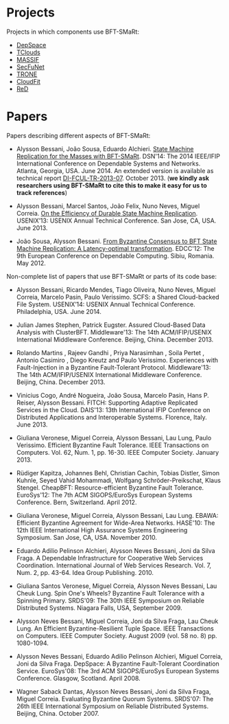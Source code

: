 # Projects #

Projects in which components use BFT-SMaRt:

  * [DepSpace](http://www.navigators.di.fc.ul.pt/software/depspace/)
  * [TClouds](http://tclouds-project.eu)
  * [MASSIF](http://massif-project.eu/)
  * [SecFuNet](http://www.secfunet.eu/)
  * [TRONE](http://trone.di.fc.ul.pt/)
  * [CloudFit](http://cloudfit.di.fc.ul.pt/)
  * [ReD](http://red.lsd.di.uminho.pt/)

# Papers #

Papers describing different aspects of BFT-SMaRt:

  * Alysson Bessani, João Sousa, Eduardo Alchieri. [State Machine Replication for the Masses with BFT-SMaRt](http://www.di.fc.ul.pt/~bessani/publications/dsn14-bftsmart.pdf). DSN'14: The 2014 IEEE/IFIP International Conference on Dependable Systems and Networks. Atlanta, Georgia, USA. June 2014. An extended version is available as technical report [DI-FCUL-TR-2013-07](http://hdl.handle.net/10455/6897). October 2013.  (**we kindly ask researchers using BFT-SMaRt to cite this to make it easy for us to track references**)

  * Alysson Bessani, Marcel Santos, João Felix, Nuno Neves, Miguel Correia. [On the Efficiency of Durable State Machine Replication](http://www.di.fc.ul.pt/~bessani/publications/usenix13-dsmr.pdf). USENIX’13: USENIX Annual Technical Conference. San Jose, CA, USA. June 2013.

  * João Sousa, Alysson Bessani. [From Byzantine Consensus to BFT State Machine Replication: A Latency-optimal transformation](http://www.di.fc.ul.pt/~bessani/publications/edcc12-modsmart.pdf). EDCC'12: The 9th European Conference on Dependable Computing. Sibiu, Romania. May 2012.

Non-complete list of papers that use BFT-SMaRt or parts of its code base:

  * Alysson Bessani, Ricardo Mendes, Tiago Oliveira, Nuno Neves, Miguel Correia, Marcelo Pasin, Paulo Verissimo. SCFS: a Shared Cloud-backed File System. USENIX’14: USENIX Annual Technical Conference. Philadelphia, USA. June 2014.

  * Julian James Stephen, Patrick Eugster. Assured Cloud-Based Data Analysis with ClusterBFT. Middleware'13: The 14th ACM/IFIP/USENIX International Middleware Conference. Beijing, China. December 2013.

  * Rolando Martins , Rajeev Gandhi , Priya Narasimhan , Soila Pertet , Antonio Casimiro , Diego Kreutz and Paulo Verissimo. Experiences with Fault-Injection in a Byzantine Fault-Tolerant Protocol. Middleware'13: The 14th ACM/IFIP/USENIX International Middleware Conference. Beijing, China. December 2013.

  * Vinicius Cogo, André Nogueira, João Sousa, Marcelo Pasin, Hans P. Reiser, Alysson Bessani. FITCH: Supporting Adaptive Replicated Services in the Cloud. DAIS'13: 13th International IFIP Conference on Distributed Applications and Interoperable Systems. Florence, Italy. June 2013.

  * Giuliana Veronese, Miguel Correia, Alysson Bessani, Lau Lung, Paulo Verissimo. Efficient Byzantine Fault Tolerance. IEEE Transactions on Computers. Vol. 62, Num. 1, pp. 16-30. IEEE Computer Society. January 2013.

  * Rüdiger Kapitza, Johannes Behl, Christian Cachin, Tobias Distler, Simon Kuhnle, Seyed Vahid Mohammadi, Wolfgang Schröder-Preikschat,  Klaus Stengel. CheapBFT: Resource-efficient Byzantine Fault Tolerance. EuroSys'12: The 7th ACM SIGOPS/EuroSys European Systems Conference. Bern, Switzerland. April 2012.

  * Giuliana Veronese, Miguel Correia, Alysson Bessani, Lau Lung. EBAWA: Efficient Byzantine Agreement for Wide-Area Networks. HASE'10: The 12th IEEE International High Assurance Systems Engineering Symposium. San Jose, CA, USA. November 2010.

  * Eduardo Adilio Pelinson Alchieri, Alysson Neves Bessani, Joni da Silva Fraga. A Dependable Infrastructure for Cooperative Web Services Coordination. International Journal of Web Services Research. Vol. 7, Num. 2, pp. 43-64. Idea Group Publishing. 2010.

  * Giuliana Santos Veronese, Miguel Correia, Alysson Neves Bessani, Lau Cheuk Lung. Spin One's Wheels? Byzantine Fault Tolerance with a Spinning Primary. SRDS'09: The 30th IEEE Symposium on Reliable Distributed Systems. Niagara Falls, USA, September 2009.

  * Alysson Neves Bessani, Miguel Correia, Joni da Silva Fraga, Lau Cheuk Lung. An Efficient Byzantine-Resilient Tuple Space. IEEE Transactions on Computers. IEEE Computer Society. August 2009 (vol. 58 no. 8) pp. 1080-1094.

  * Alysson Neves Bessani, Eduardo Adilio Pelinson Alchieri, Miguel Correia, Joni da Silva Fraga. DepSpace: A Byzantine Fault-Tolerant Coordination Service. EuroSys'08: The 3rd ACM SIGOPS/EuroSys European Systems Conference. Glasgow, Scotland. April 2008.

  * Wagner Saback Dantas, Alysson Neves Bessani, Joni da Silva Fraga, Miguel Correia. Evaluating Byzantine Quorum Systems. SRDS'07: The 26th IEEE International Symposium on Reliable Distributed Systems. Beijing, China. October 2007.